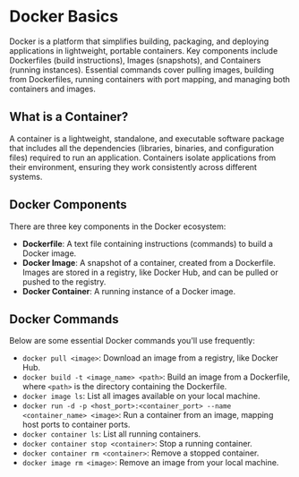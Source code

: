 # Docker Basics

Docker is a platform that simplifies building, packaging, and deploying applications in lightweight, portable containers. Key components include Dockerfiles (build instructions), Images (snapshots), and Containers (running instances). Essential commands cover pulling images, building from Dockerfiles, running containers with port mapping, and managing both containers and images.

## What is a Container?

A container is a lightweight, standalone, and executable software package that includes all the dependencies (libraries, binaries, and configuration files) required to run an application. Containers isolate applications from their environment, ensuring they work consistently across different systems.

## Docker Components

There are three key components in the Docker ecosystem:

- **Dockerfile**: A text file containing instructions (commands) to build a Docker image.
- **Docker Image**: A snapshot of a container, created from a Dockerfile. Images are stored in a registry, like Docker Hub, and can be pulled or pushed to the registry.
- **Docker Container**: A running instance of a Docker image.

## Docker Commands

Below are some essential Docker commands you'll use frequently:

- `docker pull <image>`: Download an image from a registry, like Docker Hub.
- `docker build -t <image_name> <path>`: Build an image from a Dockerfile, where `<path>` is the directory containing the Dockerfile.
- `docker image ls`: List all images available on your local machine.
- `docker run -d -p <host_port>:<container_port> --name <container_name> <image>`: Run a container from an image, mapping host ports to container ports.
- `docker container ls`: List all running containers.
- `docker container stop <container>`: Stop a running container.
- `docker container rm <container>`: Remove a stopped container.
- `docker image rm <image>`: Remove an image from your local machine.
